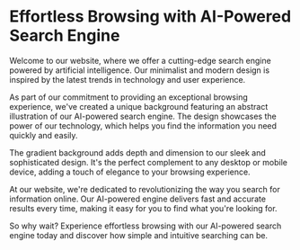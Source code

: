 <!--font:Poppins-->

# Effortless Browsing with AI-Powered Search Engine

Welcome to our website, where we offer a cutting-edge search engine powered by artificial intelligence. Our minimalist and modern design is inspired by the latest trends in technology and user experience.

As part of our commitment to providing an exceptional browsing experience, we've created a unique background featuring an abstract illustration of our AI-powered search engine. The design showcases the power of our technology, which helps you find the information you need quickly and easily.

The gradient background adds depth and dimension to our sleek and sophisticated design. It's the perfect complement to any desktop or mobile device, adding a touch of elegance to your browsing experience.

At our website, we're dedicated to revolutionizing the way you search for information online. Our AI-powered engine delivers fast and accurate results every time, making it easy for you to find what you're looking for.

So why wait? Experience effortless browsing with our AI-powered search engine today and discover how simple and intuitive searching can be.

<!--

Write me markdown content of website with wallpaper:

"A wallpaper featuring an abstract illustration of an AI-powered search engine, with a minimalist and modern design, set against a gradient background."

The header of the page should not be copy of the text but rather a real content of the website which is using this wallpaper.


---


# AI-Powered Search Engine for Modern Users

Welcome to our website, where we offer a cutting-edge search engine powered by artificial intelligence. Our minimalist and modern design is inspired by the latest trends in technology and user experience.

To enhance your browsing experience, we have created a unique wallpaper featuring an abstract illustration of our AI-powered search engine. The wallpaper showcases the power of our technology, which helps you find the information you need quickly and easily.

The wallpaper features a gradient background that adds depth and dimension to the design. It's perfect for anyone who wants to add a touch of sophistication to their desktop or mobile device.

At our website, we strive to provide the best possible search experience for modern users. With our AI-powered search engine and sleek design, you can enjoy fast and accurate results every time you search.

So why wait? Download our wallpaper today and experience the power of our AI-powered search engine for yourself!


---


Heading is too long, rewrite whole content.


---


# Experience the Power of Our AI-Powered Search Engine with a Modern Wallpaper

Welcome to our website, where we offer a cutting-edge search engine powered by artificial intelligence. Our minimalist and modern design is inspired by the latest trends in technology and user experience.

To enhance your browsing experience, we have created a unique wallpaper featuring an abstract illustration of our AI-powered search engine. The wallpaper showcases the power of our technology, which helps you find the information you need quickly and easily.

The wallpaper features a gradient background that adds depth and dimension to the design. It's perfect for anyone who wants to add a touch of sophistication to their desktop or mobile device.

At our website, we strive to provide the best possible search experience for modern users. With our AI-powered search engine and sleek design, you can enjoy fast and accurate results every time you search.

So why wait? Download our wallpaper today and experience the power of our AI-powered search engine for yourself!


---


Heading should not include word "wallpaper". The website should not be about the wallpaper itself, wallpaper is just a related background, rewrite whole content.


---


# Discover the Future of Search with Our AI-Powered Engine

Welcome to our website, where we offer a cutting-edge search engine powered by artificial intelligence. Our minimalist and modern design is inspired by the latest trends in technology and user experience.

As part of our commitment to providing an exceptional browsing experience, we've created a unique background featuring an abstract illustration of our AI-powered search engine. The design showcases the power of our technology, which helps you find the information you need quickly and easily.

The gradient background adds depth and dimension to our sleek and sophisticated design. It's the perfect complement to any desktop or mobile device, adding a touch of elegance to your browsing experience.

At our website, we're dedicated to revolutionizing the way you search for information online. Our AI-powered engine delivers fast and accurate results every time, making it easy for you to find what you're looking for.

So why wait? Explore the future of search with our AI-powered engine today and discover how effortless browsing can be.


---


Heading is too long, rewrite whole content.


---


# Experience Effortless Browsing with Our AI-Powered Search Engine

Welcome to our website, where we offer a cutting-edge search engine powered by artificial intelligence. Our minimalist and modern design is inspired by the latest trends in technology and user experience.

As part of our commitment to providing an exceptional browsing experience, we've created a unique background featuring an abstract illustration of our AI-powered search engine. The design showcases the power of our technology, which helps you find the information you need quickly and easily.

The gradient background adds depth and dimension to our sleek and sophisticated design. It's the perfect complement to any desktop or mobile device, adding a touch of elegance to your browsing experience.

At our website, we're dedicated to revolutionizing the way you search for information online. Our AI-powered engine delivers fast and accurate results every time, making it easy for you to find what you're looking for.

So why wait? Experience effortless browsing with our AI-powered search engine today and discover how simple and intuitive searching can be.


---


Write me a Google font which is best fitting for the website.

Pick from the list:
- Open Sans
- Great Vibes
- Lato
- Montserrat
- Dancing Script
- Exo 2
- Playfair Display
- Inter
- Poppins
- Raleway
- Orbitron
- Roboto
- Futura
- Lobster
- Barlow Condensed
- IBM Plex Sans
- Alegreya


Write just the font name nothing else.


---


Poppins

-->
